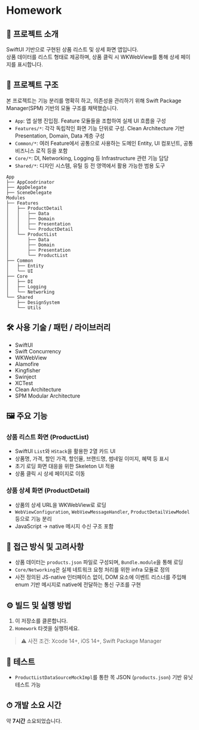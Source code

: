 # Homework

## 📱 프로젝트 소개

SwiftUI 기반으로 구현된 상품 리스트 및 상세 화면 앱입니다.  
상품 데이터를 리스트 형태로 제공하며, 상품 클릭 시 WKWebView를 통해 상세 페이지를 표시합니다.  

## 🧩 프로젝트 구조

본 프로젝트는 기능 분리를 명확히 하고, 의존성을 관리하기 위해 Swift Package Manager(SPM) 기반의 모듈 구조를 채택했습니다.

- `App`: 앱 실행 진입점. Feature 모듈들을 조합하여 실제 UI 흐름을 구성
- `Features/*`: 각각 독립적인 화면 기능 단위로 구성. Clean Architecture 기반 Presentation, Domain, Data 계층 구성
- `Common/*`: 여러 Feature에서 공통으로 사용하는 도메인 Entity, UI 컴포넌트, 공통 비즈니스 로직 등을 포함
- `Core/*`: DI, Networking, Logging 등 Infrastructure 관련 기능 담당
- `Shared/*`: 디자인 시스템, 유틸 등 전 영역에서 활용 가능한 범용 도구

```
App
├── AppCoodrinator
├── AppDelegate
├── SceneDelegate
Modules
├── Features
│   ├── ProductDetail
│   │   ├── Data
│   │   ├── Domain
│   │   ├── Presentation
│   │   └── ProductDetail
│   └── ProductList
│       ├── Data
│       ├── Domain
│       ├── Presentation
│       └── ProductList
├── Common
│   ├── Entity
│   └── UI
├── Core
│   ├── DI
│   ├── Logging
│   └── Networking
└── Shared
    ├── DesignSystem
    └── Utils
```

## 🛠 사용 기술 / 패턴 / 라이브러리

- SwiftUI
- Swift Concurrency
- WKWebView
- Alamofire
- Kingfisher
- Swinject
- XCTest
- Clean Architecture
- SPM Modular Architecture

## 🖼 주요 기능

### 상품 리스트 화면 (ProductList)

- SwiftUI `List`와 `HStack`을 활용한 2열 카드 UI
- 상품명, 가격, 할인 가격, 할인율, 브랜드명, 썸네일 이미지, 혜택 등 표시
- 초기 로딩 화면 대응을 위한 Skeleton UI 적용
- 상품 클릭 시 상세 페이지로 이동

### 상품 상세 화면 (ProductDetail)

- 상품의 상세 URL을 WKWebView로 로딩
- `WebViewConfiguration`, `WebViewMessageHandler`, `ProductDetailViewModel` 등으로 기능 분리
- JavaScript → native 메시지 수신 구조 포함

## 🧠 접근 방식 및 고려사항

- 상품 데이터는 `products.json` 파일로 구성되며, `Bundle.module`을 통해 로딩
- `Core/Networking`은 실제 네트워크 요청 처리를 위한 infra 모듈로 정의
- 사전 정의된 JS-native 인터페이스 없이, DOM 요소에 이벤트 리스너를 주입해 enum 기반 메시지로 native에 전달하는 통신 구조를 구현

## ⚙️ 빌드 및 실행 방법

1. 이 저장소를 클론합니다.
2. `Homework` 타겟을 실행하세요.

> ⚠️ 사전 조건: Xcode 14+, iOS 14+, Swift Package Manager

## 🧪 테스트

- `ProductListDataSourceMockImpl`를 통한 목 JSON (`products.json`) 기반 유닛 테스트 가능

## ⏱ 개발 소요 시간

약 **7시간** 소요되었습니다.

